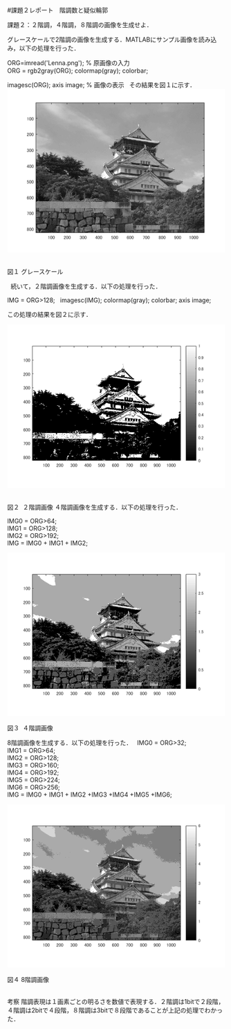 #課題２レポート　階調数と疑似輪郭  
  
課題２：２階調，４階調，８階調の画像を生成せよ．  
  
グレースケールで2階調の画像を生成する．MATLABにサンプル画像を読み込み，以下の処理を行った．  
  
ORG=imread('Lenna.png'); % 原画像の入力  
ORG = rgb2gray(ORG); colormap(gray); colorbar;  
  
imagesc(ORG); axis image; % 画像の表示  
その結果を図１に示す．  
![原画像](https://github.com/JI1OIR/image_processing/blob/master/02/02o.png?raw=true)  

図１ グレースケール
  
  
続いて，２階調画像を生成する．以下の処理を行った．  

IMG = ORG>128;  
imagesc(IMG); colormap(gray); colorbar;  axis image;  

この処理の結果を図２に示す．

![原画像](https://github.com/JI1OIR/image_processing/blob/master/02/02im1.png?raw=true)  

図２  ２階調画像
４階調画像を生成する．以下の処理を行った．  

IMG0 = ORG>64;  
IMG1 = ORG>128;  
IMG2 = ORG>192;  
IMG = IMG0 + IMG1 + IMG2;  
  
![原画像](https://github.com/JI1OIR/image_processing/blob/master/02/02im2.png?raw=true)  

図３  ４階調画像  

8階調画像を生成する．以下の処理を行った．  
IMG0 = ORG>32;  
IMG1 = ORG>64;  
IMG2 = ORG>128;  
IMG3 = ORG>160;  
IMG4 = ORG>192;  
IMG5 = ORG>224;  
IMG6 = ORG>256;  
IMG = IMG0 + IMG1 + IMG2 +IMG3 +IMG4 +IMG5 +IMG6;  

![原画像](https://github.com/JI1OIR/image_processing/blob/master/02/02im3.png?raw=true)  

図４  8階調画像  
  

考察
階調表現は１画素ごとの明るさを数値で表現する．２階調は1bitで２段階，４階調は2bitで４段階，８階調は3bitで８段階であることが上記の処理でわかった．
